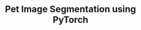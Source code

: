 ---
title: Pet Image Segmentation using PyTorch
emoji: 🌖
colorFrom: blue
colorTo: pink
sdk: gradio
sdk_version: 5.4.0
app_file: run_webapp.py
pinned: false
license: mit
---